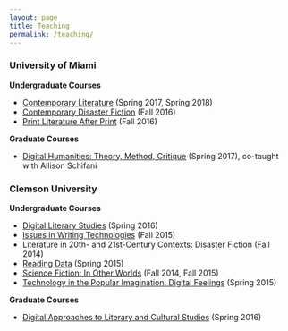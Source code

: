 ```yaml
---
layout: page
title: Teaching
permalink: /teaching/
---
```

### University of Miami

**Undergraduate Courses**

- [Contemporary Literature](http://lindsaythomas.net/eng380s18) (Spring 2017, Spring 2018)
- [Contemporary Disaster Fiction](http://lindsaythomas.net/eng210h) (Fall 2016)
- [Print Literature After Print](http://lindsaythomas.net/eng495f) (Fall 2016)

**Graduate Courses**

- [Digital Humanities: Theory, Method, Critique](http://lindsaythomas.net/mll621) (Spring 2017), co-taught with Allison Schifani

### Clemson University

**Undergraduate Courses**

- [Digital Literary Studies](http://lindsaythomas.net/engl4590/) (Spring 2016)
- [Issues in Writing Technologies](http://lindsaythomas.net/engl4600/) (Fall 2015)
- Literature in 20th- and 21st-Century Contexts: Disaster Fiction (Fall 2014)
- [Reading Data](http://lindsaythomas.net/hon2210/) (Spring 2015)
- [Science Fiction: In Other Worlds](http://lindsaythomas.net/engl3560/) (Fall 2014, Fall 2015)
- [Technology in the Popular Imagination: Digital Feelings](http://lindsaythomas.net/engl3490/) (Spring 2015)

**Graduate Courses**

- [Digital Approaches to Literary and Cultural Studies](http://lindsaythomas.net/engl8120/) (Spring 2016)
